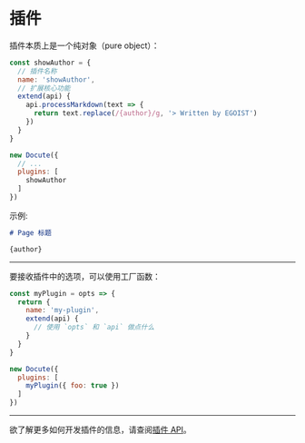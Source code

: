 # 插件

插件本质上是一个纯对象（pure object）：

```js
const showAuthor = {
  // 插件名称
  name: 'showAuthor',
  // 扩展核心功能
  extend(api) {
    api.processMarkdown(text => {
      return text.replace(/{author}/g, '> Written by EGOIST')
    })
  }
}

new Docute({
  // ...
  plugins: [
    showAuthor
  ]
})
```

示例:

```markdown
# Page 标题

{author}
```

<ImageZoom :border="true" url="https://i.loli.net/2018/09/28/5bae278dd9c03.png" />

---

要接收插件中的选项，可以使用工厂函数：

```js
const myPlugin = opts => {
  return {
    name: 'my-plugin',
    extend(api) {
      // 使用 `opts` 和 `api` 做点什么
    }
  }
}

new Docute({
  plugins: [
    myPlugin({ foo: true })
  ]
})
```

---

欲了解更多如何开发插件的信息，请查阅[插件 API](/zh/plugin-api)。
